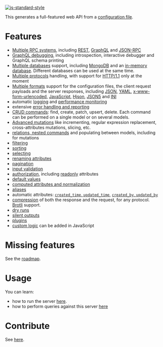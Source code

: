 [![js-standard-style](https://cdn.rawgit.com/standard/standard/master/badge.svg)](https://github.com/standard/standard)

This generates a full-featured web API from a
[configuration file](docs/server/usage/configuration.md#configuration-file).

# Features

  - [Multiple RPC systems](docs/client/syntax/rpc.md), including
    [REST](docs/client/syntax/rest.md),
    [GraphQL](docs/client/syntax/graphql.md) and
    [JSON-RPC](docs/client/syntax/jsonrpc.md)
  - [GraphQL debugging](docs/client/syntax/graphql.md),
    including introspection, interactive debugger and GraphQL schema printing
  - [Multiple databases](docs/server/databases/databases.md) support, including
    [MongoDB](docs/server/databases/mongodb.md) and an
    [in-memory database](docs/server/databases/memorydb.md).
    Different databases can be used at the same time.
  - [Multiple protocols](docs/server/protocols/protocols.md) handling, with
    support for [HTTP/1.1](docs/server/protocols/http.md) only at the moment
  - [Multiple formats](docs/client/arguments/formats.md) support for the
    configuration files, the client request payloads and the server responses,
    including [JSON](docs/client/arguments/formats.md#json),
    [YAML](docs/client/arguments/formats.md#yaml),
    [x-www-form-urlencoded](docs/client/arguments/formats.md#x-www-form-urlencoded),
    [JavaScript](docs/server/usage/formats.md#javascript),
    [Hjson](docs/client/arguments/formats.md#hjson),
    [JSON5](docs/client/arguments/formats.md#json5) and
    [INI](docs/client/arguments/formats.md#ini)
  - automatic [logging](docs/server/configuration/logging.md) and
    [performance monitoring](docs/server/configuration/logging.md#performance-monitoring)
  - extensive [error handling and reporting](docs/server/usage/error.md)
  - [CRUD commands](docs/client/query/crud.md): find, create, patch, upsert,
    delete.
    Each command can be performed on a single model or on several models.
  - [Advanced mutations](docs/client/query/patch.md) like incrementing,
    regular expression replacement, cross-attributes mutations, slicing, etc.
  - [relations, nested commands](docs/client/query/relations.md)
    and populating between models, including for mutations
  - [filtering](docs/client/arguments/filtering.md)
  - [sorting](docs/client/arguments/sorting.md)
  - [selecting](docs/client/arguments/selecting.md)
  - [renaming attributes](docs/client/arguments/renaming.md)
  - [pagination](docs/client/arguments/pagination.md)
  - [input validation](docs/server/configuration/validation.md#data-validation)
  - [authorization](docs/server/configuration/authorization.md), including
    [readonly](docs/server/configuration/authorization.md#readonly-attributes)
    attributes
  - [default values](docs/server/usage/default.md)
  - [computed attributes and normalization](docs/server/configuration/transformation.md)
  - [aliases](docs/server/configuration/compatibility.md#aliases)
  - automatic attributes:
    [`created_time`, `updated_time`](docs/server/usage/plugins.md#timestamps),
    [`created_by`, `updated_by`](docs/server/usage/plugins.md#model-authors)
  - [compression](docs/client/arguments/compression.md) of both the response
    and the request, for any protocol.
    [Brotli](https://en.wikipedia.org/wiki/Brotli) support.
  - [dry runs](docs/client/arguments/dryrun.md)
  - [silent outputs](docs/client/arguments/silent.md)
  - [plugins](docs/server/usage/plugins.md)
  - [custom logic](docs/server/usage/functions.md) can be added in JavaScript

# Missing features

See the [roadmap](ROADMAP.md).

# Usage

You can learn:
  - how to run the server [here](docs/server/usage/usage.md).
  - how to perform queries against this server [here](docs/client/syntax/rpc.md)

# Contribute

See [here](CONTRIBUTING.md).
